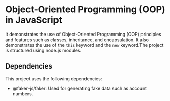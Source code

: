 # Object-Oriented Programming (OOP) in JavaScript

It demonstrates the use of Object-Oriented Programming (OOP) principles and features such as classes, inheritance, and encapsulation. It also demonstrates the use of the `this` keyword and the `new` keyword.The project is structured using node.js modules.

## Dependencies

This project uses the following dependencies:

- @faker-js/faker: Used for generating fake data such as account numbers.
